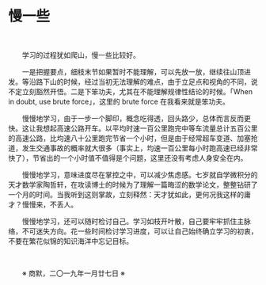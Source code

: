 # 慢一些

&emsp;&emsp;

&emsp;&emsp;学习的过程犹如爬山，慢一些比较好。

&emsp;&emsp;一是把握要点，细枝末节如果暂时不能理解，可以先放一放，继续往山顶进发。等沿路下山的时候，经过当初无法理解的难点，由于立足点和视角的不同，说不定立刻豁然开悟。二是下笨功夫，尤其在不能理解规律性结论的时候。「When in doubt, use brute force」，这里的 brute force 在我看来就是笨功夫。

&emsp;&emsp;慢慢地学习，由于一步一个脚印，概念吃得透，回头路少，总体而言反而更快。这让我想起高速公路开车。以平均时速一百公里跑完中等车流量总计五百公里的高速公路，比均速八十公里跑完节省一个小时，但是由于经常超车变道、加塞抢道，发生交通事故的概率就大很多（事实上，均速一百公里每小时跑高速已经非常快了），节省出的一个小时值不值得是个问题，这里还没有考虑人身安全在内。

&emsp;&emsp;慢慢地学习，意味进度尽在掌控之中，可以减少焦虑感。七岁就自学微积分的天才数学家陶哲轩，在攻读博士的时候为了理解一篇晦涩的数学论文，整整钻研了一个月的时间。当我听到这则掌故，立刻释然：天才犹如此，更何况我这样的庸才？慢慢来，不丢人。

&emsp;&emsp;慢慢地学习，还可以随时检讨自己。学习如枝开叶散，自己要牢牢抓住主脉络，不可迷失方向。花一些时间检讨学习进度，可以让自己始终确立学习的初衷，不要在繁花似锦的知识海洋中忘记目标。

&emsp;&emsp;

&emsp;&emsp;※ 商默，二〇一九年一月廿七日 ※
